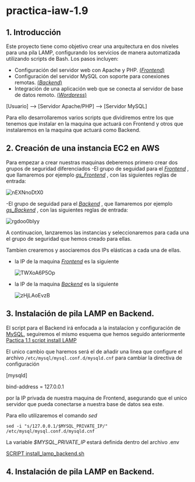 # practica-iaw-1.9

## 1. Introducción
Este proyecto tiene como objetivo crear una arquitectura en dos niveles para una pila LAMP, configurando los servicios de manera automatizada utilizando scripts de Bash. Los pasos incluyen:

- Configuración del servidor web con Apache y PHP. <ins>(*Frontend*)</ins> 
- Configuración del servidor MySQL con soporte para conexiones remotas. <ins>(*Backend*)</ins> 
- Integración de una aplicación web que se conecta al servidor de base de datos remoto. <ins>(*Wordpress*)</ins>

[Usuario] --> [Servidor Apache/PHP] --> [Servidor MySQL]

Para ello desarrollaremos varios scripts que dividiremos entre los que tenemos que instalar en la maquina que actuará con Frontend y otros que instalaremos en la maquina que actuará como Backend.

## 2. Creación de una instancia EC2 en AWS

Para empezar a crear nuestras maquinas deberemos primero crear dos grupos de seguridad diferenciados
-El grupo de seguidad para el <ins>*Frontend*</ins> , que llamaremos por ejemplo <ins>*gs_Frontend*</ins> , con las siguientes reglas de entrada: 

  ![nEXNnoDtX0](https://github.com/user-attachments/assets/6c9b5957-657f-4546-bcca-74f3a7a5163d)


-El grupo de seguidad para el <ins>*Backend*</ins> , que llamaremos por ejemplo <ins>*gs_Backend*</ins> , con las siguientes reglas de entrada: 

  ![rgdoo0bIyy](https://github.com/user-attachments/assets/9af7db71-59ee-45eb-8605-5496bb20d09c)

A continuacion, lanzaremos las instancias y seleccionaremos para cada una el grupo de seguridad que hemos creado para ellas.

Tambien crearemos y asociaremos dos IPs elásticas a cada una de ellas.

- la IP de la maquina <ins>*Frontend*</ins> es la siguiente

  ![TWXoA6P5Op](https://github.com/user-attachments/assets/a5aec8b3-bd36-4085-9615-9babb266c538)

- la IP de la maquina <ins>*Backend*</ins> es la siguiente

  ![zHjLAoEvzB](https://github.com/user-attachments/assets/fcf52f0f-20a1-402c-98ba-4de8ff2c6747)


## 3. Instalación de pila LAMP en Backend.

El script para el Backend irá enfocada a la instalacíon y configuración de <ins>MySQL</ins>, seguiremos el mismo esquema que hemos seguido anteriormente [Pactica 1.1 script install LAMP](https://github.com/marinaferb92/practica-iaw-1.1/blob/03508db12ab4537559efa67ba80acf9b137da50e/scripts/install_lamp.sh) 

El unico cambio que haremos será el de añadir una linea que configure el archivo `/etc/mysql/mysql.conf.d/mysqld.cnf` para cambiar la directiva de configuración 

[mysqld]

bind-address = 127.0.0.1

por la IP privada de nuestra maquina de Frontend, asegurando que el unico servidor que pueda conectarse a nuestra base de datos sea este. 

Para ello utilizaremos el comando *sed* 

`sed -i "s/127.0.0.1/$MYSQL_PRIVATE_IP/" /etc/mysql/mysql.conf.d/mysqld.cnf`

La variable *$MYSQL_PRIVATE_IP* estará definida dentro del archivo .env 

<ins>[SCRIPT install_lamp_backend.sh](https://github.com/marinaferb92/practica-iaw-1.9/blob/4a77fa3e6f3dafd380c8ef5e70cad00e2a2e3023/scripts/install_lamp_backend.sh) </ins>

## 4. Instalación de pila LAMP en Backend.












